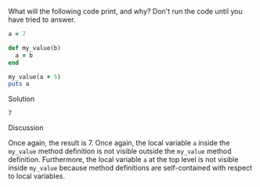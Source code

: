 What will the following code print, and why? Don't run the code until you have tried to answer.

```ruby
a = 7

def my_value(b)
  a = b
end

my_value(a + 5)
puts a
```

Solution

```
7
```

Discussion

Once again, the result is 7. Once again, the local variable `a` inside the `my_value` method definition is not visible outside the `my_value` method definition. Furthermore, the local variable `a` at the top level is not visible inside `my_value` because method definitions are self-contained with respect to local variables.
